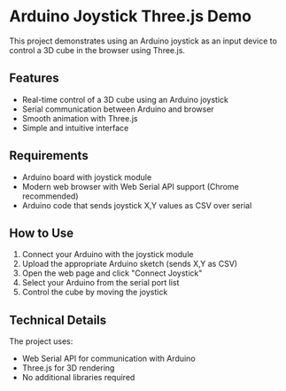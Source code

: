 # Arduino Joystick Three.js Demo

This project demonstrates using an Arduino joystick as an input device to control a 3D cube in the browser using Three.js.

## Features

- Real-time control of a 3D cube using an Arduino joystick
- Serial communication between Arduino and browser
- Smooth animation with Three.js
- Simple and intuitive interface

## Requirements

- Arduino board with joystick module
- Modern web browser with Web Serial API support (Chrome recommended)
- Arduino code that sends joystick X,Y values as CSV over serial

## How to Use

1. Connect your Arduino with the joystick module
2. Upload the appropriate Arduino sketch (sends X,Y as CSV)
3. Open the web page and click "Connect Joystick"
4. Select your Arduino from the serial port list
5. Control the cube by moving the joystick

## Technical Details

The project uses:
- Web Serial API for communication with Arduino
- Three.js for 3D rendering
- No additional libraries required 